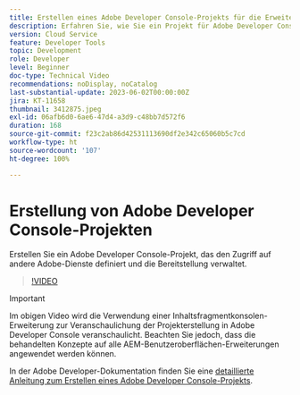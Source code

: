 ```yaml
---
title: Erstellen eines Adobe Developer Console-Projekts für die Erweiterbarkeit der AEM-Benutzeroberfläche
description: Erfahren Sie, wie Sie ein Projekt für Adobe Developer Console erstellen, das den Zugriff auf andere Adobe-Dienste definiert und seine Bereitstellung verwaltet.
version: Cloud Service
feature: Developer Tools
topic: Development
role: Developer
level: Beginner
doc-type: Technical Video
recommendations: noDisplay, noCatalog
last-substantial-update: 2023-06-02T00:00:00Z
jira: KT-11658
thumbnail: 3412875.jpeg
exl-id: 06afb6d0-6ae6-47d4-a3d9-c48bb7d572f6
duration: 168
source-git-commit: f23c2ab86d42531113690df2e342c65060b5c7cd
workflow-type: ht
source-wordcount: '107'
ht-degree: 100%

---
```


# Erstellung von Adobe Developer Console-Projekten

Erstellen Sie ein Adobe Developer Console-Projekt, das den Zugriff auf andere Adobe-Dienste definiert und die Bereitstellung verwaltet.

>[!VIDEO](https://video.tv.adobe.com/v/3412875?quality=12&learn=on)

>[!IMPORTANT]
>
> Im obigen Video wird die Verwendung einer Inhaltsfragmentkonsolen-Erweiterung zur Veranschaulichung der Projekterstellung in Adobe Developer Console veranschaulicht. Beachten Sie jedoch, dass die behandelten Konzepte auf alle AEM-Benutzeroberflächen-Erweiterungen angewendet werden können.

In der Adobe Developer-Dokumentation finden Sie eine [detaillierte Anleitung zum Erstellen eines Adobe Developer Console-Projekts](https://developer.adobe.com/uix/docs/services/aem-cf-console-admin/extension-development/#create-a-project-in-adobe-developer-console?lang=de).
